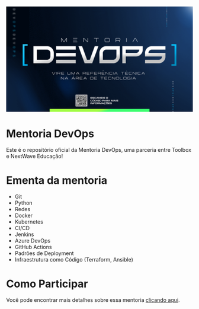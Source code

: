 ![Mentoria DevOps](imgs/MENTORIA_DEVOPS.png "Mentoria DevOps")

# Mentoria DevOps
Este é o repositório oficial da Mentoria DevOps, uma parceria entre Toolbox e NextWave Educação!

# Ementa da mentoria
- Git
- Python
- Redes
- Docker
- Kubernetes
- CI/CD
- Jenkins
- Azure DevOps
- GitHub Actions
- Padrões de Deployment
- Infraestrutura como Código (Terraform, Ansible)

# Como Participar
Você pode encontrar mais detalhes sobre essa mentoria [clicando aqui](https://bot.fullfunnel.app/formulario-de-aplicacao-mentoria-devops).

